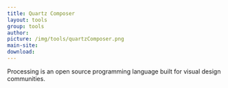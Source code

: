 ```yaml
---
title: Quartz Composer
layout: tools
group: tools
author:
picture: /img/tools/quartzComposer.png
main-site:
download:
---
```

Processing is an open source programming language built for visual design communities.